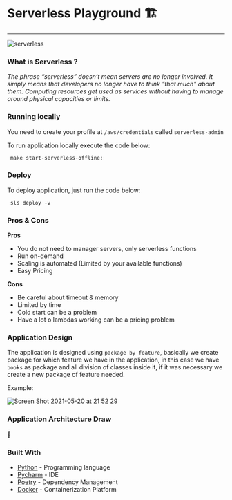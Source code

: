 # Serverless Playground :building_construction:

____

![serverless](https://user-images.githubusercontent.com/11817331/116174930-c5221980-a6e5-11eb-9bb6-c3f38ded1f16.gif)

### What is Serverless ?

*The phrase “serverless” doesn’t mean servers are no longer involved. It simply means that developers no longer have to think "that much" about them. Computing resources get used as services without having to manage around physical capacities or limits.*

### Running locally

You need to create your profile at `/aws/credentials` called `serverless-admin`

To run application locally execute the code below:

```
 make start-serverless-offline:
```

### Deploy

To deploy application, just run the code below:

```
 sls deploy -v 
```

### Pros & Cons

**Pros**
- You do not need to manager servers, only serverless functions
- Run on-demand
- Scaling is automated (Limited by your available functions)
- Easy Pricing

**Cons**

- Be careful about timeout & memory
- Limited by time
- Cold start can be a problem
- Have a lot o lambdas working can be a pricing problem

### Application Design

The application is designed using `package by feature`, basically we create package for which feature we have in the application,
in this case we have `books` as package and all division of classes inside it, if it was necessary we create a new package
of feature needed.

Example:

![Screen Shot 2021-05-20 at 21 52 29](https://user-images.githubusercontent.com/11817331/119066230-b9103b80-b9b5-11eb-9363-edcf76fbeaac.png)

### Application Architecture Draw

:construction:

### Built With

- [Python](https://www.python.org/) - Programming language
- [Pycharm](https://www.jetbrains.com/pycharm/) - IDE
- [Poetry](https://python-poetry.org/) - Dependency Management
- [Docker](https://www.docker.com/) - Containerization Platform
